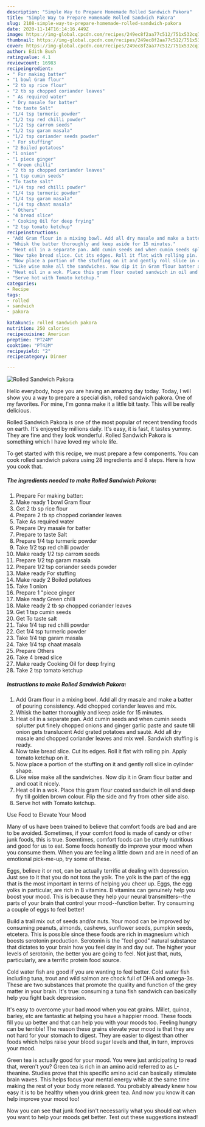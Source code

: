 ```yaml
---
description: "Simple Way to Prepare Homemade Rolled Sandwich Pakora"
title: "Simple Way to Prepare Homemade Rolled Sandwich Pakora"
slug: 2108-simple-way-to-prepare-homemade-rolled-sandwich-pakora
date: 2020-11-14T16:14:16.449Z
image: https://img-global.cpcdn.com/recipes/249ec8f2aa77c512/751x532cq70/rolled-sandwich-pakora-recipe-main-photo.jpg
thumbnail: https://img-global.cpcdn.com/recipes/249ec8f2aa77c512/751x532cq70/rolled-sandwich-pakora-recipe-main-photo.jpg
cover: https://img-global.cpcdn.com/recipes/249ec8f2aa77c512/751x532cq70/rolled-sandwich-pakora-recipe-main-photo.jpg
author: Edith Bush
ratingvalue: 4.1
reviewcount: 16983
recipeingredient:
- " For making batter"
- "1 bowl Gram flour"
- "2 tb sp rice flour"
- "2 tb sp chopped coriander leaves"
- " As required water"
- " Dry masale for batter"
- "to taste Salt"
- "1/4 tsp turmeric powder"
- "1/2 tsp red chilli powder"
- "1/2 tsp carrom seeds"
- "1/2 tsp garam masala"
- "1/2 tsp coriander seeds powder"
- " For stuffing"
- "2 Boiled potatoes"
- "1 onion"
- "1 piece ginger"
- " Green chilli"
- "2 tb sp chopped coriander leaves"
- "1 tsp cumin seeds"
- "To taste salt"
- "1/4 tsp red chilli powder"
- "1/4 tsp turmeric powder"
- "1/4 tsp garam masala"
- "1/4 tsp chaat masala"
- " Others"
- "4 bread slice"
- " Cooking Oil for deep frying"
- "2 tsp tomato ketchup"
recipeinstructions:
- "Add Gram flour in a mixing bowl. Add all dry masale and make a batter of pouring consistency. Add chopped coriander leaves and mix."
- "Whisk the batter thoroughly and keep aside for 15 minutes."
- "Heat oil in a separate pan. Add cumin seeds and when cumin seeds splutter put finely chopped onions and ginger garlic paste and saute till onion gets translucent Add grated potatoes and sauté. Add all dry masale and chopped coriander leaves and mix well. Sandwich stuffing is ready."
- "Now take bread slice. Cut its edges. Roll it flat with rolling pin. Apply tomato ketchup on it."
- "Now place a portion of the stuffing on it and gently roll slice in cylinder shape."
- "Like wise make all the sandwiches. Now dip it in Gram flour batter and and coat it nicely."
- "Heat oil in a wok. Place this gram flour coated sandwich in oil and deep fry till golden brown colour. Flip the side and fry from other side also."
- "Serve hot with Tomato ketchup."
categories:
- Recipe
tags:
- rolled
- sandwich
- pakora

katakunci: rolled sandwich pakora 
nutrition: 250 calories
recipecuisine: American
preptime: "PT24M"
cooktime: "PT42M"
recipeyield: "2"
recipecategory: Dinner

---
```



![Rolled Sandwich Pakora](https://img-global.cpcdn.com/recipes/249ec8f2aa77c512/751x532cq70/rolled-sandwich-pakora-recipe-main-photo.jpg)

Hello everybody, hope you are having an amazing day today. Today, I will show you a way to prepare a special dish, rolled sandwich pakora. One of my favorites. For mine, I'm gonna make it a little bit tasty. This will be really delicious.



Rolled Sandwich Pakora is one of the most popular of recent trending foods on earth. It's enjoyed by millions daily. It's easy, it is fast, it tastes yummy. They are fine and they look wonderful. Rolled Sandwich Pakora is something which I have loved my whole life.


To get started with this recipe, we must prepare a few components. You can cook rolled sandwich pakora using 28 ingredients and 8 steps. Here is how you cook that.

<!--inarticleads1-->

##### The ingredients needed to make Rolled Sandwich Pakora:

1. Prepare  For making batter:
1. Make ready 1 bowl Gram flour
1. Get 2 tb sp rice flour
1. Prepare 2 tb sp chopped coriander leaves
1. Take  As required water
1. Prepare  Dry masale for batter
1. Prepare to taste Salt
1. Prepare 1/4 tsp turmeric powder
1. Take 1/2 tsp red chilli powder
1. Make ready 1/2 tsp carrom seeds
1. Prepare 1/2 tsp garam masala
1. Prepare 1/2 tsp coriander seeds powder
1. Make ready  For stuffing
1. Make ready 2 Boiled potatoes
1. Take 1 onion
1. Prepare 1 &#34;piece ginger
1. Make ready  Green chilli
1. Make ready 2 tb sp chopped coriander leaves
1. Get 1 tsp cumin seeds
1. Get To taste salt
1. Take 1/4 tsp red chilli powder
1. Get 1/4 tsp turmeric powder
1. Take 1/4 tsp garam masala
1. Take 1/4 tsp chaat masala
1. Prepare  Others
1. Take 4 bread slice
1. Make ready  Cooking Oil for deep frying
1. Take 2 tsp tomato ketchup




<!--inarticleads2-->

##### Instructions to make Rolled Sandwich Pakora:

1. Add Gram flour in a mixing bowl. Add all dry masale and make a batter of pouring consistency. Add chopped coriander leaves and mix.
1. Whisk the batter thoroughly and keep aside for 15 minutes.
1. Heat oil in a separate pan. Add cumin seeds and when cumin seeds splutter put finely chopped onions and ginger garlic paste and saute till onion gets translucent Add grated potatoes and sauté. Add all dry masale and chopped coriander leaves and mix well. Sandwich stuffing is ready.
1. Now take bread slice. Cut its edges. Roll it flat with rolling pin. Apply tomato ketchup on it.
1. Now place a portion of the stuffing on it and gently roll slice in cylinder shape.
1. Like wise make all the sandwiches. Now dip it in Gram flour batter and and coat it nicely.
1. Heat oil in a wok. Place this gram flour coated sandwich in oil and deep fry till golden brown colour. Flip the side and fry from other side also.
1. Serve hot with Tomato ketchup.




Use Food to Elevate Your Mood


Many of us have been trained to believe that comfort foods are bad and are to be avoided. Sometimes, if your comfort food is made of candy or other junk foods, this is true. Soemtimes, comfort foods can be utterly nutritious and good for us to eat. Some foods honestly do improve your mood when you consume them. When you are feeling a little down and are in need of an emotional pick-me-up, try some of these.

Eggs, believe it or not, can be actually terrific at dealing with depression. Just see to it that you do not toss the yolk. The yolk is the part of the egg that is the most important in terms of helping you cheer up. Eggs, the egg yolks in particular, are rich in B vitamins. B vitamins can genuinely help you boost your mood. This is because they help your neural transmitters--the parts of your brain that control your mood--function better. Try consuming a couple of eggs to feel better!

Build a trail mix out of seeds and/or nuts. Your mood can be improved by consuming peanuts, almonds, cashews, sunflower seeds, pumpkin seeds, etcetera. This is possible since these foods are rich in magnesium which boosts serotonin production. Serotonin is the "feel good" natural substance that dictates to your brain how you feel day in and day out. The higher your levels of serotonin, the better you are going to feel. Not just that, nuts, particularly, are a terrific protein food source.

Cold water fish are good if you are wanting to feel better. Cold water fish including tuna, trout and wild salmon are chock full of DHA and omega-3s. These are two substances that promote the quality and function of the grey matter in your brain. It's true: consuming a tuna fish sandwich can basically help you fight back depression. 

It's easy to overcome your bad mood when you eat grains. Millet, quinoa, barley, etc are fantastic at helping you have a happier mood. These foods fill you up better and that can help you with your moods too. Feeling hungry can be terrible! The reason these grains elevate your mood is that they are not hard for your stomach to digest. They are easier to digest than other foods which helps raise your blood sugar levels and that, in turn, improves your mood.

Green tea is actually good for your mood. You were just anticipating to read that, weren't you? Green tea is rich in an amino acid referred to as L-theanine. Studies prove that this specific amino acid can basically stimulate brain waves. This helps focus your mental energy while at the same time making the rest of your body more relaxed. You probably already knew how easy it is to be healthy when you drink green tea. And now you know it can help improve your mood too!

Now you can see that junk food isn't necessarily what you should eat when you want to help your moods get better. Test out  these suggestions  instead!

